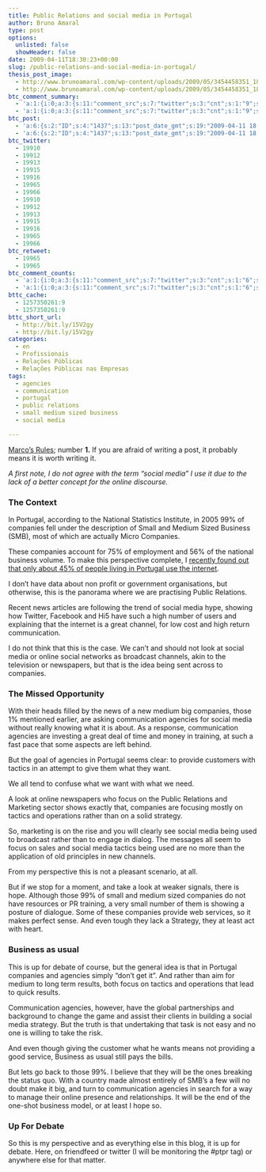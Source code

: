 ```yaml
---
title: Public Relations and social media in Portugal
author: Bruno Amaral
type: post
options:
  unlisted: false
  showHeader: false
date: 2009-04-11T18:30:23+00:00
slug: /public-relations-and-social-media-in-portugal/
thesis_post_image:
  - http://www.brunoamaral.com/wp-content/uploads/2009/05/3454458351_18c7c323f1_b-550px-w.jpg
  - http://www.brunoamaral.com/wp-content/uploads/2009/05/3454458351_18c7c323f1_b-550px-w.jpg
btc_comment_summary:
  - 'a:1:{i:0;a:3:{s:11:"comment_src";s:7:"twitter";s:3:"cnt";s:1:"9";s:7:"enabled";s:1:"0";}}'
  - 'a:1:{i:0;a:3:{s:11:"comment_src";s:7:"twitter";s:3:"cnt";s:1:"9";s:7:"enabled";s:1:"0";}}'
btc_post:
  - 'a:6:{s:2:"ID";s:4:"1437";s:13:"post_date_gmt";s:19:"2009-04-11 18:30:23";s:23:"initial_import_date_gmt";s:19:"2009-04-11 18:34:12";s:20:"last_import_date_gmt";s:19:"2009-05-11 17:45:18";s:4:"hits";s:1:"9";s:6:"misses";s:3:"927";}'
  - 'a:6:{s:2:"ID";s:4:"1437";s:13:"post_date_gmt";s:19:"2009-04-11 18:30:23";s:23:"initial_import_date_gmt";s:19:"2009-04-11 18:34:12";s:20:"last_import_date_gmt";s:19:"2009-05-11 17:45:18";s:4:"hits";s:1:"9";s:6:"misses";s:3:"927";}'
btc_twitter:
  - 19910
  - 19912
  - 19913
  - 19915
  - 19916
  - 19965
  - 19966
  - 19910
  - 19912
  - 19913
  - 19915
  - 19916
  - 19965
  - 19966
btc_retweet:
  - 19965
  - 19965
btc_comment_counts:
  - 'a:1:{i:0;a:3:{s:11:"comment_src";s:7:"twitter";s:3:"cnt";s:1:"6";s:7:"enabled";s:1:"1";}}'
  - 'a:1:{i:0;a:3:{s:11:"comment_src";s:7:"twitter";s:3:"cnt";s:1:"6";s:7:"enabled";s:1:"1";}}'
bttc_cache:
  - 1257350261:9
  - 1257350261:9
bttc_short_url:
  - http://bit.ly/15V2gy
  - http://bit.ly/15V2gy
categories:
  - en
  - Profissionais
  - Relações Públicas
  - Relações Públicas nas Empresas
tags:
  - agencies
  - communication
  - portugal
  - public relations
  - small medium sized business
  - social media

---
```

<p class="note">
  <a href="http://bitaites.org/a-arte-de-blogar">Marco&#8217;s Rules</a>; number <strong>1.</strong> If you are afraid of writing a post, it probably means it is worth writing it.
</p>

_A first note, I do not agree with the term &#8220;social media&#8221; I use it due to the lack of a better concept for the online discourse._

### The Context

In Portugal, according to the National Statistics Institute, in 2005 99% of companies fell under the description of Small and Medium Sized Business (SMB), most of which are actually Micro Companies.

These companies account for 75% of employment and 56% of the national business volume. To make this perspective complete, I [recently found out that only about 45% of people living in Portugal use the internet][1].

I don&#8217;t have data about non profit or government organisations, but otherwise, this is the panorama where we are practising Public Relations.

Recent news articles are following the trend of social media hype, showing how Twitter, Facebook and Hi5 have such a high number of users and explaining that the internet is a great channel, for low cost and high return communication.

I do not think that this is the case. We can&#8217;t and should not look at social media or online social networks as broadcast channels, akin to the television or newspapers, but that is the idea being sent across to companies.

### The Missed Opportunity

With their heads filled by the news of a new medium big companies, those 1% mentioned earlier, are asking communication agencies for social media without really knowing what it is about. As a response, communication agencies are investing a great deal of time and money in training, at such a fast pace that some aspects are left behind.

But the goal of agencies in Portugal seems clear: to provide customers with tactics in an attempt to give them what they want.

We all tend to confuse what we want with what we need.

A look at online newspapers who focus on the Public Relations and Marketing sector shows exactly that, companies are focusing mostly on tactics and operations rather than on a solid strategy.

So, marketing is on the rise and you will clearly see social media being used to broadcast rather than to engage in dialog. The messages all seem to focus on sales and social media tactics being used are no more than the application of old principles in new channels.

From my perspective this is not a pleasant scenario, at all.

But if we stop for a moment, and take a look at weaker signals, there is hope. Although those 99% of small and medium sized companies do not have resources or PR training, a very small number of them is showing a posture of dialogue. Some of these companies provide web services, so it makes perfect sense. And even tough they lack a Strategy, they at least act with heart.

### Business as usual

This is up for debate of course, but the general idea is that in Portugal companies and agencies simply &#8220;don&#8217;t get it&#8221;. And rather than aim for medium to long term results, both focus on tactics and operations that lead to quick results.

Communication agencies, however, have the global partnerships and background to change the game and assist their clients in building a social media strategy. But the truth is that undertaking that task is not easy and no one is willing to take the risk.

And even though giving the customer what he wants means not providing a good service, Business as usual still pays the bills.

But lets go back to those 99%. I believe that they will be the ones breaking the status quo. With a country made almost entirely of SMB&#8217;s a few will no doubt make it big, and turn to communication agencies in search for a way to manage their online presence and relationships. It will be the end of the one-shot business model, or at least I hope so.

### Up For Debate

So this is my perspective and as everything else in this blog, it is up for debate. Here, on friendfeed or twitter (I will be monitoring the #ptpr tag) or anywhere else for that matter.

 [1]: http://spreadsheets.google.com/ccc?key=prNwSCwlcM6ShtiDTA9mmUQ